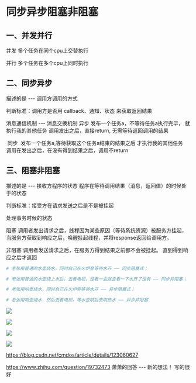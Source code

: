 # 同步异步阻塞非阻塞



## 一、并发并行

并发
        多个任务在同个cpu上交替执行

并行
        多个任务在多个cpu上同时执行



## 二、同步异步

描述的是 --- 调用方调用的方式

判断标准：调用方是否用 callback、通知、状态 来获取返回结果

消息通信机制 --- 消息交换机制
    异步
            发布一个任务a，不等待任务a执行完毕，
              就执行我的其他任务
			调用发出之后，直接return, 无需等待返回调用的结果

​    同步
​            发布一个任务a,等待获取这个任务a结束的结果之后
​              才执行我的其他任务
​			调用在发出之后，在没有得到结果之后，调用不return



## 三、阻塞非阻塞

描述的是 --- 接收方程序的状态
程序在等待调用结果（消息，返回值）的时候处于的状态

判断标准：接受方在请求发送之后是不是被挂起

处理事务时候的状态

阻塞
        调用者发出请求之后，线程因为某些原因（等待系统资源）被服务方挂起，
        当服务方获取到响应之后，唤醒挂起线程，并将response返回给调用方。

非阻塞
        调用者发送请求之后，在服务方得到结果之前都不会被挂起。
        直到得到响应之后才返回



```python
# 老张用普通的水壶烧水，同时自己在火炉旁等待水开 —— 同步阻塞式；

# 老张用普通的水壶烧上水后，去看电视，没看一会就去看一下水开了没有 —— 同步非阻塞；

# 老张用响壶烧水，同时自己在火炉旁等待水开 —— 异步阻塞式；

# 老张用响壶烧水，然后去看电视，等水壶响后去取热水 —— 异步非阻塞
```



![](E:\learning_document\python_knowledge\并发编程\同步阻塞.png)





![](E:\learning_document\python_knowledge\并发编程\同步非阻塞.png)





![](E:\learning_document\python_knowledge\并发编程\异步阻塞.png)





![](E:\learning_document\python_knowledge\并发编程\异步非阻塞.png)



https://blog.csdn.net/cmdos/article/details/123060627



https://www.zhihu.com/question/19732473
萧萧的回答  --- 新的想法！ 写的很好